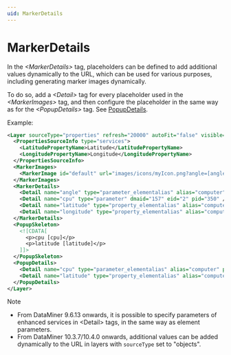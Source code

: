```yaml
---
uid: MarkerDetails
---
```


# MarkerDetails

In the *\<MarkerDetails>* tag, placeholders can be defined to add additional values dynamically to the URL, which can be used for various purposes, including generating marker images dynamically.

To do so, add a *\<Detail>* tag for every placeholder used in the *\<MarkerImages>* tag, and then configure the placeholder in the same way as for the *\<PopupDetails>* tag. See [PopupDetails](xref:PopupSkeleton_and_PopupDetails#popupdetails).

Example:

```xml
<Layer sourceType="properties" refresh="20000" autoFit="false" visible="false" allowToggle="true" name="Properties Service">
  <PropertiesSourceInfo type="services">
    <LatitudePropertyName>Latitude</LatitudePropertyName>
    <LongitudePropertyName>Longitude</LongitudePropertyName>
  </PropertiesSourceInfo>
  <MarkerImages>
    <MarkerImage id="default" url="images/icons/myIcon.png?angle=[angle]&amp;location=[latitude]%2F[longitude]" width="20" height="36" anchor="10,36"/>
  </MarkerImages>
  <MarkerDetails>
    <Detail name="angle" type="parameter_elementalias" alias="computer" pid="350" />
    <Detail name="cpu" type="parameter" dmaid="157" eid="2" pid="350" />
    <Detail name="latitude" type="property_elementalias" alias="computer" property="latitude" />
    <Detail name="longitude" type="property_elementalias" alias="computer" property="longitude" />
  </MarkerDetails>
  <PopupSkeleton>
    <![CDATA[
      <p>cpu [cpu]</p>
      <p>latitude [latitude]</p>
    ]]>
  </PopupSkeleton>
  <PopupDetails>
    <Detail name="cpu" type="parameter_elementalias" alias="computer" pid="350" />
    <Detail name="latitude" type="property_elementalias" alias="computer" property="latitude" />
  </PopupDetails>
</Layer>
```

> [!NOTE]
>
> - From DataMiner 9.6.13 onwards, it is possible to specify parameters of enhanced services in \<Detail> tags, in the same way as element parameters.
> - From DataMiner 10.3.7/10.4.0 onwards, additional values can be added dynamically to the URL in layers with `sourceType` set to "objects".
